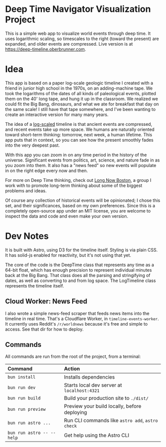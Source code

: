 # Deep Time Navigator Visualization Project

This is a simple web app to visualize world events through deep time.
It uses logarithmic scaling, so timescales to the right (toward the
present) are expanded, and older events are compressed.
Live version is at https://deep-timeline.oberbrunner.com.

# Idea

This app is based on a paper log-scale geologic timeline I
created with a friend in junior high school in the 1970s, on an
adding-machine tape. We took the logarithms of the dates of all
kinds of paleological events, plotted them on the 40' long tape,
and hung it up in the classroom. We realized we could fit the
Big Bang, dinosaurs, and what we ate for breakfast that day on
the same scale! I still have that tape somewhere, and I've been
wanting to create an interactive version for many many years.

The idea of a <a href="https://en.wikipedia.org/wiki/Logarithm"
target="_blank">log-scaled</a>
timeline is that ancient events are compressed, and recent events
take up more space. We humans are naturally oriented toward short-term
thinking: tomorrow, next week, a human lifetime. This app puts that
in context, so you can see how the present smoothly fades into the
very deepest past.

With this app you can zoom in on any time period in the history
of the universe. Significant events from politics, art, science,
and nature fade in as you zoom into them. It also has a "news
feed" so new events will populate in on the right edge every now
and then.

For more on Deep Time thinking, check out
<a href="https://longnowboston.org" target="_blank">Long Now Boston</a>,
a group I work with to promote long-term thinking about some
of the biggest problems and ideas.

Of course any collection of historical events will be
opinionated; I chose this set, and their significances, based on
my own preferences. Since this is a completely open-source app
under an MIT license, you are welcome to inspect the data and code
and even make your own version.


# Dev Notes

It is built with Astro, using D3 for the timeline itself. Styling is
via plain CSS. It has solid-js enabled for reactivity, but it's not
using that yet.

The core of the code is the DeepTime class that represents any time as
a 64-bit float, which has enough precision to represent individual
minutes back at the Big Bang. That class does all the parsing and
stringifying of dates, as well as converting to and from log space.
The LogTimeline class represents the timeline itself.

## Cloud Worker: News Feed

I also wrote a simple news-feed scraper that feeds news items into the
timeline in real time. That's a Cloudflare Worker, in
`timeline-events-worker`. It currently uses Reddit's `/r/worldnews`
because it's free and simple to access.
See that dir for how to deploy.


## Commands

All commands are run from the root of the project, from a terminal:

| Command                   | Action                                           |
| :------------------------ | :----------------------------------------------- |
| `bun install`             | Installs dependencies                            |
| `bun run dev`             | Starts local dev server at `localhost:4321`      |
| `bun run build`           | Build your production site to `./dist/`          |
| `bun run preview`         | Preview your build locally, before deploying     |
| `bun run astro ...`       | Run CLI commands like `astro add`, `astro check` |
| `bun run astro -- --help` | Get help using the Astro CLI                     |

